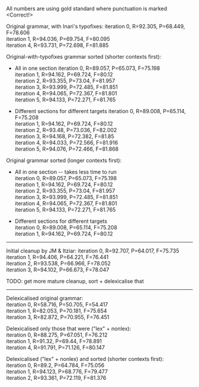 All numbers are using gold standard where punctuation is marked <Correct!>

Original grammar, with Inari's typofixes:
 iteration 0, R=92.305, P=68.449, F=78.606  
 iteration 1, R=94.036, P=69.754, F=80.095  
 iteration 4, R=93.731, P=72.698, F=81.885  

Original-with-typofixes grammar sorted (shorter contexts first):
* All in one section
iteration 0, R=89.057, P=65.073, F=75.198  
iteration 1, R=94.162, P=69.724, F=80.12  
iteration 2, R=93.355, P=73.04,  F=81.957  
iteration 3, R=93.999, P=72.485, F=81.851  
iteration 4, R=94.065, P=72.367, F=81.801  
iteration 5, R=94.133, P=72.271, F=81.765  

* Different sections for different targets
 iteration 0, R=89.008, P=65.114, F=75.208  
 iteration 1, R=94.162, P=69.724, F=80.12  
 iteration 2, R=93.48,  P=73.036, F=82.002  
 iteration 3, R=94.168, P=72.382, F=81.85  
 iteration 4, R=94.033, P=72.566, F=81.916  
 iteration 5, R=94.076, P=72.466, F=81.868   
 
Original grammar sorted (longer contexts first):
* All in one section -- takes less time to run  
 iteration 0, R=89.057, P=65.073, F=75.198  
 iteration 1, R=94.162, P=69.724, F=80.12  
 iteration 2, R=93.355, P=73.04,  F=81.957  
 iteration 3, R=93.999, P=72.485, F=81.851  
 iteration 4, R=94.065, P=72.367, F=81.801  
 iteration 5, R=94.133, P=72.271, F=81.765  

* Different sections for different targets  
 iteration 0, R=89.008, P=65.114, F=75.208  
 iteration 1, R=94.162, P=69.724, F=80.12  

***

Initial cleanup by JM & Itziar:
 iteration 0, R=92.707, P=64.017, F=75.735  
 iteration 1, R=94.406, P=64.221, F=76.441  
 iteration 2, R=93.538, P=66.966, F=78.052  
 iteration 3, R=94.102, P=66.673, F=78.047  
 
 TODO: get more mature cleanup, sort + delexicalise that

***

Delexicalised original grammar:  
 iteration 0, R=58.716, P=50.705, F=54.417  
 iteration 1, R=82.053, P=70.181, F=75.654  
 iteration 3, R=82.872, P=70.955, F=76.451  

Delexicalised only those that were ("lex" + nonlex):  
 iteration 0, R=88.275, P=67.051, F=76.212  
 iteration 1, R=91.32, P=69.44, F=78.891  
 iteration 4, R=91.791, P=71.126, F=80.147  

Delexicalised ("lex" + nonlex) and sorted (shorter contexts first):  
 iteration 0, R=89.2, P=64.784, F=75.056  
 iteration 1, R=94.123, P=68.776, F=79.477  
 iteration 2, R=93.361, P=72.119, F=81.376  
